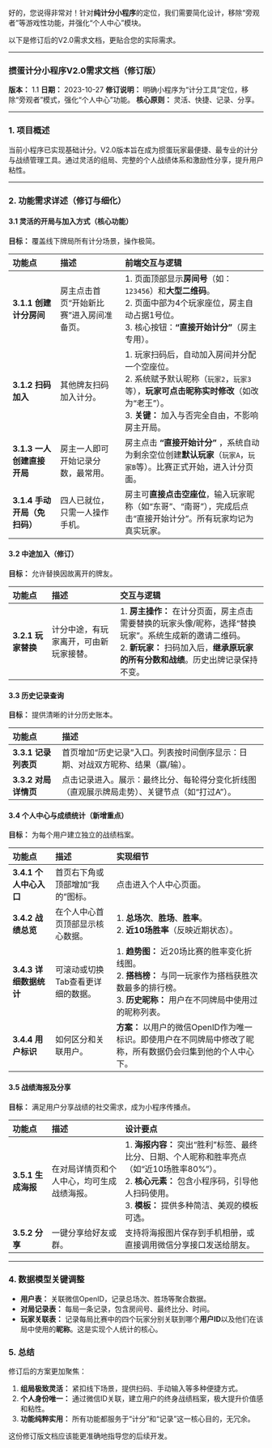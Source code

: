 好的，您说得非常对！针对**纯计分小程序**的定位，我们需要简化设计，移除“旁观者”等游戏性功能，并强化“个人中心”模块。

以下是修订后的V2.0需求文档，更贴合您的实际需求。

---

### **掼蛋计分小程序V2.0需求文档（修订版）**

**版本：** 1.1
**日期：** 2023-10-27
**修订说明：** 明确小程序为“计分工具”定位，移除“旁观者”模式，强化“个人中心”功能。
**核心原则：** 灵活、快捷、记录、分享。

---

### 1. 项目概述

当前小程序已实现基础计分。V2.0版本旨在成为掼蛋玩家最便捷、最专业的计分与战绩管理工具。通过灵活的组局、完整的个人战绩体系和激励性分享，提升用户粘性。

---

### 2. 功能需求详述（修订与细化）

#### 3.1 灵活的开局与加入方式（核心功能）

**目标：** 覆盖线下牌局所有计分场景，操作极简。

| 功能点 | 描述 | 前端交互与逻辑 |
| :--- | :--- | :--- |
| **3.1.1 创建计分房间** | 房主点击首页“开始新比赛”进入房间准备页。 | 1. 页面顶部显示**房间号**（如：`123456`）和**大型二维码**。<br>2. 页面中部为4个玩家座位，房主自动占据1号位。<br>3. 核心按钮：**“直接开始计分”**（房主专用）。 |
| **3.1.2 扫码加入** | 其他牌友扫码加入计分。 | 1. 玩家扫码后，自动加入房间并分配一个空座位。<br>2. 系统赋予默认昵称（`玩家2`，`玩家3`等），**玩家可点击昵称实时修改**（如改为“老王”）。<br>3. **关键：** 加入与否完全自由，不影响房主开局。 |
| **3.1.3 一人创建直接开局** | 房主一人即可开始记录分数，最常用。 | 房主点击 **“直接开始计分”** ，系统自动为剩余空位创建**默认玩家**（`玩家A`，`玩家B`等）。比赛正式开始，进入计分页面。 |
| **3.1.4 手动开局（免扫码）** | 四人已就位，只需一人操作手机。 | 房主可**直接点击空座位**，输入玩家昵称（如“东哥”、“南哥”），完成后点击“直接开始计分”。所有玩家均记为真实玩家。 |

#### 3.2 中途加入（修订）

**目标：** 允许替换因故离开的牌友。

| 功能点 | 描述 | 交互与逻辑 |
| :--- | :--- | :--- |
| **3.2.1 玩家替换** | 计分中途，有玩家离开，可由新玩家接替。 | 1. **房主操作：** 在计分页面，房主点击需要替换的玩家头像/昵称，选择“替换玩家”。系统生成新的邀请二维码。<br>2. **新玩家：** 扫码加入后，**继承原玩家的所有分数和战绩**。历史出牌记录保持不变。 |

#### 3.3 历史记录查询

**目标：** 提供清晰的计分历史账本。

| 功能点 | 描述 |
| :--- | :--- |
| **3.3.1 记录列表页** | 首页增加“历史记录”入口。列表按时间倒序显示：日期、对战双方昵称、结果（赢/输）。 |
| **3.3.2 对局详情页** | 点击记录进入。展示：最终比分、每轮得分变化折线图（直观展示牌局走势）、关键节点（如“打过A”）。 |

#### 3.4 **个人中心与成绩统计（新增重点）**

**目标：** 为每个用户建立独立的战绩档案。

| 功能点 | 描述 | 实现细节 |
| :--- | :--- | :--- |
| **3.4.1 个人中心入口** | 首页右下角或顶部增加“我的”图标。 | 点击进入个人中心页面。 |
| **3.4.2 战绩总览** | 在个人中心首页顶部显示核心数据。 | 1. **总场次**、**胜场**、**胜率**。<br>2. **近10场胜率**（反映近期状态）。 |
| **3.4.3 详细数据统计** | 可滚动或切换Tab查看更详细的数据。 | 1. **趋势图：** 近20场比赛的胜率变化折线图。<br>2. **搭档榜：** 与同一玩家作为搭档获胜次数最多的排行榜。<br>3. **历史昵称：** 用户在不同牌局中使用过的昵称列表。 |
| **3.4.4 用户标识** | 如何区分和关联用户。 | **方案：** 以用户的微信OpenID作为唯一标识。即使用户在不同牌局中修改了昵称，所有数据仍会归集到他的个人中心下。 |

#### 3.5 战绩海报及分享

**目标：** 满足用户分享战绩的社交需求，成为小程序传播点。

| 功能点 | 描述 | 设计要点 |
| :--- | :--- | :--- |
| **3.5.1 生成海报** | 在对局详情页和个人中心，均可生成战绩海报。 | 1. **海报内容：** 突出“胜利”标签、最终比分、日期、个人昵称和胜率亮点（如“近10场胜率80%”）。<br>2. **核心元素：** 包含小程序码，引导他人扫码使用。<br>3. **模板：** 提供多种简洁、美观的模板可选。 |
| **3.5.2 分享** | 一键分享给好友或群。 | 支持将海报图片保存到手机相册，或直接调用微信分享接口发送给朋友。 |

---

### 4. 数据模型关键调整

*   **用户表：** 关联微信OpenID，记录总场次、胜场等聚合数据。
*   **对局记录表：** 每局一条记录，包含房间号、最终比分、时间。
*   **玩家关联表：** 记录每局比赛中的四个玩家分别关联到哪个**用户ID**以及他们在该局中使用的**昵称**。这是实现个人统计的核心。

### 5. 总结

修订后的方案更加聚焦：
1.  **组局极致灵活：** 紧扣线下场景，提供扫码、手动输入等多种便捷方式。
2.  **个人身份唯一：** 通过微信ID关联，建立用户的终身战绩档案，极大提升价值感和粘性。
3.  **功能纯粹实用：** 所有功能都服务于“计分”和“记录”这一核心目的，无冗余。

这份修订版文档应该能更准确地指导您的后续开发。